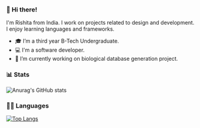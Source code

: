 ### 👋 Hi there!
I'm Rishita from India. I work on projects related to design and development. I enjoy learning languages and frameworks.

- 🎓 I’m a third year B-Tech Undergraduate.
- 💻 I'm a software developer.
- 🔭 I’m currently working on biological database generation project.

### 📊 Stats  
![Anurag's GitHub stats](https://github-readme-stats.vercel.app/api?username=RishitaReddyChilla&hide=prs,issues,contribs&show_icons=true&theme=tokyonight)
<br>
### 👩‍💻 Languages 
[![Top Langs](https://github-readme-stats.vercel.app/api/top-langs/?username=RishitaReddyChilla)](https://github.com/anuraghazra/github-readme-stats)

<!--
**RishitaReddyChilla/RishitaReddyChilla** is a ✨ _special_ ✨ repository because its `README.md` (this file) appears on your GitHub profile.

Here are some ideas to get you started:

- 🔭 I’m currently working on ...
- 🌱 I’m currently learning ...
- 👯 I’m looking to collaborate on ...
- 🤔 I’m looking for help with ...
- 💬 Ask me about ...
- 📫 How to reach me: ...
- 😄 Pronouns: ...
- ⚡ Fun fact: ...
-->
